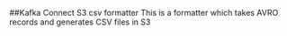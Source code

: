 ##Kafka Connect S3 csv formatter
This is a formatter which takes AVRO records and generates CSV files in S3